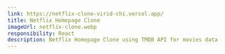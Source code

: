 ```yaml
---
link: https://netflix-clone-virid-chi.vercel.app/
title: Netflix Homepage Clone
imageUrl: netflix-clone.webp
responsibility: React
description: Netflix Homepage Clone using TMDB API for movies data
---
```

